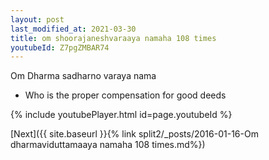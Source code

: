 ```yaml
---
layout: post
last_modified_at: 2021-03-30
title: om shoorajaneshvaraaya namaha 108 times
youtubeId: Z7pgZMBAR74
---
```

 
 
Om Dharma sadharno varaya nama 
 
 -  Who is the proper compensation for good deeds 
 
  
 
  
 
 
 
 
 
 


{% include youtubePlayer.html id=page.youtubeId %}
 
[Next]({{ site.baseurl }}{% link  split2/_posts/2016-01-16-Om dharmaviduttamaaya namaha 108 times.md%})
 
